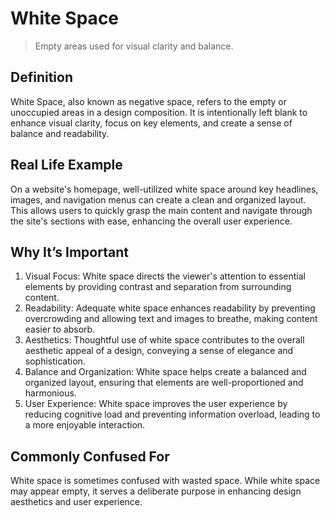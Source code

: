 # White Space

>Empty areas used for visual clarity and balance.

## Definition

White Space, also known as negative space, refers to the empty or unoccupied areas in a design composition. It is intentionally left blank to enhance visual clarity, focus on key elements, and create a sense of balance and readability.

## Real Life Example

On a website's homepage, well-utilized white space around key headlines, images, and navigation menus can create a clean and organized layout. This allows users to quickly grasp the main content and navigate through the site's sections with ease, enhancing the overall user experience.

## Why It’s Important

1. Visual Focus: White space directs the viewer's attention to essential elements by providing contrast and separation from surrounding content.
2. Readability: Adequate white space enhances readability by preventing overcrowding and allowing text and images to breathe, making content easier to absorb.
3. Aesthetics: Thoughtful use of white space contributes to the overall aesthetic appeal of a design, conveying a sense of elegance and sophistication.
4. Balance and Organization: White space helps create a balanced and organized layout, ensuring that elements are well-proportioned and harmonious.
5. User Experience: White space improves the user experience by reducing cognitive load and preventing information overload, leading to a more enjoyable interaction.

## Commonly Confused For

White space is sometimes confused with wasted space. While white space may appear empty, it serves a deliberate purpose in enhancing design aesthetics and user experience.
